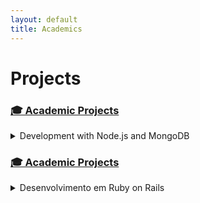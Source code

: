 ```yaml
---
layout: default
title: Academics
---
```


# Projects

### [🎓 Academic Projects](#project1)

<details>
 <summary>Development with Node.js and MongoDB</summary>
  <p>Onboarding Project for Postgraduate in Full Stack Development.
  View Project in <a href="https://github.com/santospage/blogging-express-postech" target="_blank">GitHub</a>.</p>
  
  <h4>Meu Role</h4>
  <ul>
    <li>Development/li>
  </ul>

  <h4>Project Stacks</h4>
  <ul>
    <li>Node.js with Express</li>
    <li>MongoDB</li>
    <li>JWT for authentication and authorization</li>
    <li>Nest.js for unit testing</li>
    <li>Docker for containerization</li>
    <li>GitHub Actions for CI/CD automation</li>
  </ul>
    
  <h4>Achievement</h4>
  <ul>
    <li>EAPIs were developed for a Dynamic Blogging System aimed at classes, where teachers can manage and share content, and students can access this information in a practical way.</li>
  </ul>
</details>

### [🎓 Academic Projects](#project2)

<details>
 <summary>Desenvolvimento em Ruby on Rails</summary>
  <p>Projeto de estudo da linguagem de programção através do curso da UDEMY.
  Veja o projeto no <a href="https://github.com/renancambre/Ruby" target="_blank">GitHub</a>.</p>
  
  <h4>Meu Role</h4>
  <ul>
    <li>Development/li>
  </ul>

  <h4>Project Stacks</h4>
  <ul>
    <li>Node.js with Express</li>
    <li>MongoDB</li>
    <li>JWT for authentication and authorization</li>
    <li>Nest.js for unit testing</li>
    <li>Docker for containerization</li>
    <li>GitHub Actions for CI/CD automation</li>
  </ul>
    
  <h4>Achievement</h4>
  <ul>
    <li>EAPIs were developed for a Dynamic Blogging System aimed at classes, where teachers can manage and share content, and students can access this information in a practical way.</li>
  </ul>
</details>
